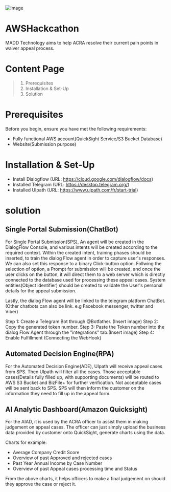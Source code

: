 ![image](https://user-images.githubusercontent.com/68961012/88884705-c06d2980-d269-11ea-9623-250678ee2120.png)

# AWSHackcathon 
MADD Technology aims to help ACRA resolve their current pain points in waiver appeal process. 

# Content Page 
> 1. Prerequisites
> 2. Installation & Set-Up
> 3. Solution

# Prerequisites

Before you begin, ensure you have met the following requirements:

- Fully functional AWS account(QuickSight Service/S3 Bucket Database)
- Website(Submission purpose)

# Installation & Set-Up

- Install Dialogflow (URL: https://cloud.google.com/dialogflow/docs)
- Installed Telegram (URL: https://desktop.telegram.org/)
- Installed UIpath (URL: https://www.uipath.com/fr/start-trial)

# solution

## Single Portal Submission(ChatBot)

For Single Portal Submission(SPS), An agent will be created in the DialogFlow Console, and various intents will be created according to the required context. Within the created intent, training phases should be inserted, to train the dialog Flow agent in order to capture user's responses. We can also set this response to a binary Click-button option. Follwing the selection of option, a Prompt for submission will be created, and once the user clicks on the button, it will direct them to a web server which is directly connected to the database used for processing these appeal cases. System entities(Object identifier) should be created to validate the User's personal details for the appeal submission.

Lastly, the dialog Flow agent will be linked to the telegram platform ChatBot. (Other chatbots can also be link. e.g Facebook messenger, twitter and Viber)

Step 1: Create a Telegram Bot through @Botfather. (Insert image)
Step 2: Copy the generated token number.
Step 3: Paste the Token number into the dialog Flow Agent through the "integrations" tab.(Insert image)
Step 4: Enable Fulfillment (Connecting the WebHook)


## Automated Decision Engine(RPA)

For the Automated Decision Engine(ADE), UIpath will receive appeal cases from SPS. Then UIpath will filter all the cases. Those acceptable cases(Details fully filled up, with supporting documents) will be routed to AWS S3 Bucket and BizFile+ for further verification. Not acceptable cases will be sent back to SPS. SPS will then inform the customer on the information they need to fill up in the appeal form. 

## AI Analytic Dashboard(Amazon Quicksight) 

For the AIAD, it is used by the ACRA officer to assist them in making judgement on appeal cases. The officer can just simply upload the business data provided by customer onto QuickSight, generate charts using the data. 

Charts for example: 

- Average Company Credit Score
- Overview of past Approved and rejected cases
- Past Year Annual Income  by Case Number
- Overview of past Appeal cases processing time and Status 

From the above charts, it helps officers to make a final judgement on should they approve the case or reject it. 
